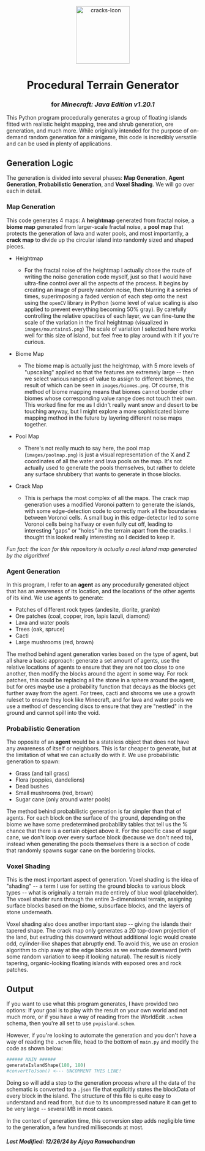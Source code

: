 <p align="center">
  <img src="https://i.ibb.co/QDCmkHB/cracks-Icon-Small.png" alt="cracks-Icon" width="140px" height="150px"/>
  <h1 align="center">Procedural Terrain Generator</h1>
  <h3 align="center">for <b><i>Minecraft: Java Edition v1.20.1</i></b></h3>
</p>



This Python program procedurally generates a group of floating islands fitted with realistic height mapping, tree and shrub generation, ore generation, and much more. While originally intended for the purpose of on-demand random generation for a minigame, this code is incredibly versatile and can be used in plenty of applications.

## Generation Logic
The generation is divided into several phases: **Map Generation**, **Agent Generation**, **Probabilistic Generation**, and **Voxel Shading**. We will go over each in detail.

### Map Generation
This code generates 4 maps: A **heightmap** generated from fractal noise, a **biome map** generated from larger-scale fractal noise, a **pool map** that protects the generation of lava and water pools, and most importantly, a **crack map** to divide up the circular island into randomly sized and shaped pieces.

- Heightmap
  - For the fractal noise of the heightmap I actually chose the route of writing the noise generation code myself, just so that I would have ultra-fine control over all the aspects of the process. It begins by creating an image of purely random noise, then blurring it a series of times, superimposing a faded version of each step onto the next using the `openCV` library in Python (some level of value scaling is also applied to prevent everything becoming 50% gray). By carefully controlling the relative opacities of each layer, we can fine-tune the scale of the variation in the final heightmap (visualized in `images/mountains5.png`) The scale of variation I selected here works well for this size of island, but feel free to play around with it if you're curious.

- Biome Map
  - The biome map is actually just the heightmap, with 5 more levels of "upscaling" applied so that the features are extremely large -- then we select various ranges of value to assign to different biomes, the result of which can be seen in `images/biomes.png`. Of course, this method of biome mapping means that biomes cannot border other biomes whose corresponding value range does not touch their own. This worked fine for me as I didn't really want snow and desert to be touching anyway, but I might explore a more sophisticated biome mapping method in the future by layering different noise maps together.

- Pool Map
  - There's not really much to say here, the pool map (`images/poolmap.png`) is just a visual representation of the X and Z coordinates of all the water and lava pools on the map. It's not actually used to generate the pools themselves, but rather to delete any surface shrubbery that wants to generate in those blocks.

- Crack Map
  - This is perhaps the most complex of all the maps. The crack map generation uses a modified Voronoi pattern to generate the islands, with some edge-detection code to correctly mark all the boundaries between Voronoi cells. A small bug in this edge-detector led to some Voronoi cells being halfway or even fully cut off, leading to interesting "gaps" or "holes" in the terrain apart from the cracks. I thought this looked really interesting so I decided to keep it.

*Fun fact: the icon for this repository is actually a real island map generated by the algorithm!*

### Agent Generation
In this program, I refer to an **agent** as any procedurally generated object that has an awareness of its location, and the locations of the other agents of its kind. We use agents to generate:
- Patches of different rock types (andesite, diorite, granite)
- Ore patches (coal, copper, iron, lapis lazuli, diamond)
- Lava and water pools
- Trees (oak, spruce)
- Cacti
- Large mushrooms (red, brown)

The method behind agent generation varies based on the type of agent, but all share a basic approach: generate a set amount of agents, use the relative locations of agents to ensure that they are not too close to one another, then modify the blocks around the agent in some way. For rock patches, this could be replacing all the stone in a sphere around the agent, but for ores maybe use a probability function that decays as the blocks get further away from the agent. For trees, cacti and shrooms we use a growth ruleset to ensure they look like Minecraft, and for lava and water pools we use a method of descending discs to ensure that they are "nestled" in the ground and cannot spill into the void.

### Probabilistic Generation
The opposite of an **agent** would be a stateless object that does not have any awareness of itself or neighbors. This is far cheaper to generate, but at the limitation of what we can actually do with it. We use probabilistic generation to spawn:
- Grass (and tall grass)
- Flora (poppies, dandelions)
- Dead bushes
- Small mushrooms (red, brown)
- Sugar cane (only around water pools)

The method behind probabilistic generation is far simpler than that of agents. For each block on the surface of the ground, depending on the biome we have some predetermined probability tables that tell us the % chance that there is a certain object above it. For the specific case of sugar cane, we don't loop over every surface block (because we don't need to), instead when generating the pools themselves there is a section of code that randomly spawns sugar cane on the bordering blocks.

### Voxel Shading
This is the most important aspect of generation. Voxel shading is the idea of "shading" -- a term I use for setting the ground blocks to various block types -- what is originally a terrain made entirely of blue wool (placeholder). The voxel shader runs through the entire 3-dimensional terrain, assigning surface blocks based on the biome, subsurface blocks, and the layers of stone underneath.

Voxel shading also does another important step -- giving the islands their tapered shape. The crack map only generates a 2D top-down projection of the land, but extruding this downward without additional logic would create odd, cylinder-like shapes that abruptly end. To avoid this, we use an erosion algorithm to chip away at the edge blocks as we extrude downward (with some random variation to keep it looking natural). The result is nicely tapering, organic-looking floating islands with exposed ores and rock patches.

## Output
If you want to use what this program generates, I have provided two options: If your goal is to play with the result on your own world and not much more, or if you have a way of reading from the WorldEdit `.schem` schema, then you're all set to use `pvpisland.schem`.

However, if you're looking to automate the generation and you don't have a way of reading the `.schem` file, head to the bottom of `main.py` and modify the code as shown below:

```python
###### MAIN ######
generateIslandShape(180, 180)
#convertToJson() <--- UNCOMMENT THIS LINE!
```
Doing so will add a step to the generation process where all the data of the schematic is converted to a `.json` file that explicitly states the blockData of every block in the island. The structure of this file is quite easy to understand and read from, but due to its uncompressed nature it can get to be very large -- several MB in most cases.

In the context of generation time, this conversion step adds negligible time to the generation, a few hundred milliseconds at most.

##### *Last Modified: 12/26/24 by Ajaya Ramachandran*